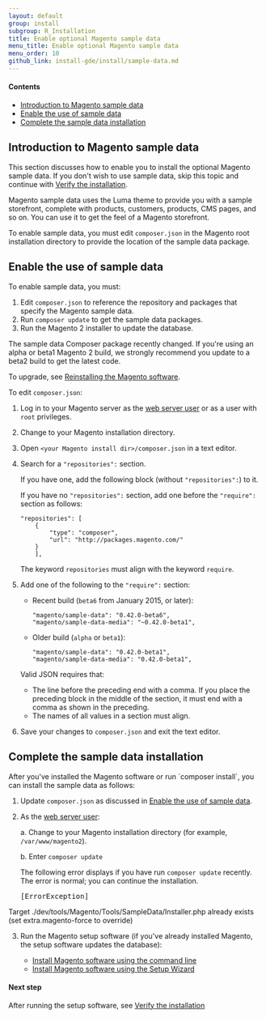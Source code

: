 ```yaml
---
layout: default
group: install
subgroup: R_Installation
title: Enable optional Magento sample data
menu_title: Enable optional Magento sample data
menu_order: 10
github_link: install-gde/install/sample-data.md
---
```

  
#### Contents

*	<a href="#instgde-install-sample-intro">Introduction to Magento sample data</a>
*	<a href="#instgde-install-sample-enabling">Enable the use of sample data</a>
*   <a href="#instgde-install-sample-after">Complete the sample data installation</a>

<h2 id="instgde-prereq-sample-intro">Introduction to Magento sample data</h2>
This section discusses how to enable you to install the optional Magento sample data. If you don't wish to use sample data, skip this topic and continue with <a href="{{ site.gdeurl }}install-gde/install/verify.html">Verify the installation</a>.

Magento sample data uses the Luma theme to provide you with a sample storefront, complete with products, customers, products, CMS pages, and so on. You can use it to get the feel of a Magento storefront.

To enable sample data, you must edit `composer.json` in the Magento root installation directory to provide the location of the sample data package.

<h2 id="instgde-install-sample-enabling">Enable the use of sample data</h2>

To enable sample data, you must:

1.  Edit `composer.json` to reference the repository and packages that specify the Magento sample data.
2.  Run `composer update` to get the sample data packages.
3.  Run the Magento 2 installer to update the database.

<div class="bs-callout bs-callout-info" id="info">
   <p>The sample data Composer package recently changed. If you're using an alpha or beta1 Magento 2 build, we strongly recommend you update to a beta2 build to get the latest code.</p> 
<p>To upgrade, see <a href="{{ site.gdeurl }}install-gde/install/install-cli.html#instgde-install-magento-reinstall">Reinstalling the Magento software</a>.</p></div>

To edit `composer.json`:

1.  Log in to your Magento server as the <a href="{{ site.gdeurl }}install-gde/install/prepare-install.html#install-update-depend-apacheweb">web server user</a> or as a user with `root` privileges.
2.  Change to your Magento installation directory.
3.  Open `<your Magento install dir>/composer.json` in a text editor.
4.  Search for a `"repositories":` section.

    If you have one, add the following block (without `"repositories":`) to it.
    
    If you have no `"repositories":` section, add one before the `"require":` section as follows:

        "repositories": [
            {
                "type": "composer",
                "url": "http://packages.magento.com/"
            }
            ],

    <div class="bs-callout bs-callout-info" id="info">
        <p>The keyword <code>repositories</code> must align with the keyword <code>require</code>.</p> </div>

5.  Add one of the following to the `"require":` section:

    *   Recent build (`beta6` from January 2015, or later):

            "magento/sample-data": "0.42.0-beta6",
            "magento/sample-data-media": "~0.42.0-beta1",

    *   Older build (`alpha` or `beta1`):

            "magento/sample-data": "0.42.0-beta1",        
            "magento/sample-data-media": "0.42.0-beta1",

    <div class="bs-callout bs-callout-info" id="info">
        <p>Valid JSON requires that:
            <ul><li>The line before the preceding end with a comma. If you place the preceding block in the middle of the section, it must end with a comma as shown in the preceding.</li>
            <li>The names of all values in a section must align.</li></ul> </div>

6.  Save your changes to `composer.json` and exit the text editor.

<h2 id="instgde-install-sample-after">Complete the sample data installation</h2>
After you've installed the Magento software or run `composer install`, you can install the sample data as follows:

1.  Update `composer.json` as discussed in <a href="#instgde-install-sample-enabling">Enable the use of sample data</a>.
2.  As the <a href="{{ site.gdeurl }}install-gde/install/prepare-install.html#install-update-depend-apache">web server user</a>:

    a.  Change to your Magento installation directory (for example, `/var/www/magento2`).

    b. Enter `composer update`

    <div class="bs-callout bs-callout-info" id="info">
        <p>The following error displays if you have run <code>composer update</code> recently. The error is normal; you can continue the installation.</p> 
        <pre>[ErrorException]
  Target ./dev/tools/Magento/Tools/SampleData/Installer.php already exists (set extra.magento-force to override)</pre></div>

3.  Run the Magento setup software (if you've already installed Magento, the setup software updates the database):

    *   <a href="{{ site.gdeurl }}install-gde/install/install-cli.html">Install Magento software using the command line</a>
    *   <a href="{{ site.gdeurl }}install-gde/install/install-web.html">Install Magento software using the Setup Wizard</a>


#### Next step

After running the setup software, see <a href="{{ site.gdeurl }}install-gde/install/verify.html">Verify the installation</a>
